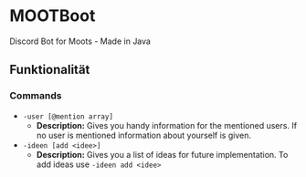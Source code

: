 # MOOTBoot
Discord Bot for Moots - Made in Java
## Funktionalität
### Commands
- `-user [@mention array]`
    - **Description:** Gives you handy information for the mentioned users. If no user is mentioned information about yourself is given.
- `-ideen [add <idee>]`
    - **Description:** Gives you a list of ideas for future implementation. To add ideas use `-ideen add <idee>`
